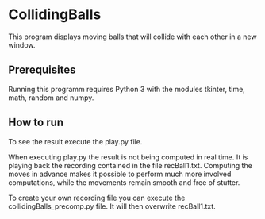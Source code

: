 # CollidingBalls
This program displays moving balls that will collide with each other in a new window.

## Prerequisites
Running this programm requires Python 3 with the modules tkinter, time, math, random and numpy.

## How to run
To see the result execute the play.py file.

When executing play.py the result is not being computed in real time. It is playing back the recording contained in the file recBall1.txt. Computing the moves in advance makes it possible to perform much more involved computations, while the movements remain smooth and free of stutter.

To create your own recording file you can execute the collidingBalls_precomp.py file. It will then overwrite recBall1.txt.
